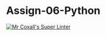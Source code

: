 # Assign-06-Python
[![Mr Coxall's Super Linter](https://github.com/ICS3U-C-Programming-Val-I/Assign-06-Python/workflows/Mr%20Coxall's%20Super%20Linter/badge.svg)](https://github.com/ICS3U-C-Programming-Val-I/Assign-06-Python/actions/)
